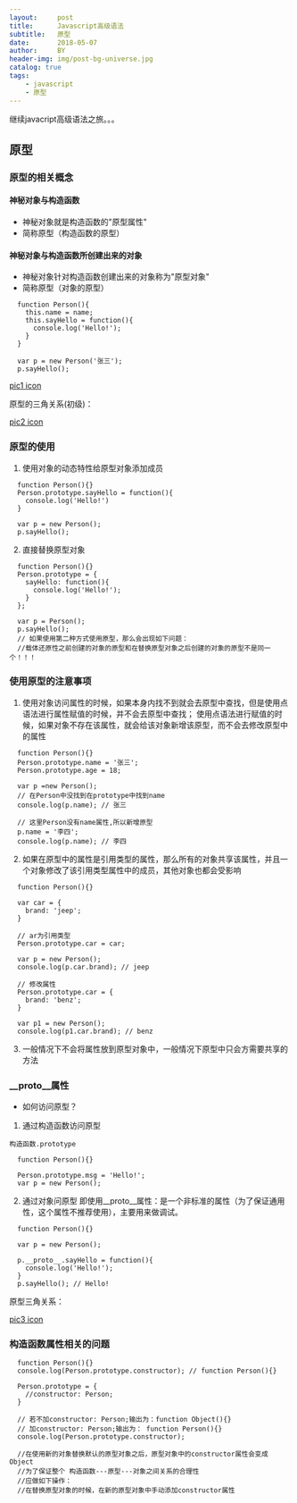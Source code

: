 ```yaml
---
layout:     post
title:      Javascript高级语法
subtitle:   原型
date:       2018-05-07
author:     BY
header-img: img/post-bg-universe.jpg
catalog: true
tags:
    - javascript
    - 原型
---
```


继续javacript高级语法之旅。。。

## 原型
### 原型的相关概念
#### 神秘对象与构造函数

* 神秘对象就是构造函数的"原型属性"
* 简称原型（构造函数的原型）
#### 神秘对象与构造函数所创建出来的对象

* 神秘对象针对构造函数创建出来的对象称为"原型对象"
* 简称原型（对象的原型）

```
  function Person(){
    this.name = name;
    this.sayHello = function(){
      console.log('Hello!');
    }
  }
  
  var p = new Person('张三');
  p.sayHello();
```

[pic1 icon](http://f.cl.ly/items/1l0a290P3f0C3s111f0z/03-4.png)

原型的三角关系(初级)：

[pic2 icon](http://f.cl.ly/items/151s2V3c3l300i1z1A1y/001.png)

### 原型的使用
1. 使用对象的动态特性给原型对象添加成员

```
  function Person(){}
  Person.prototype.sayHello = function(){
    console.log('Hello!')
  }
  
  var p = new Person();
  p.sayHello();
```

2. 直接替换原型对象

```
  function Person(){}
  Person.prototype = {
    sayHello: function(){
      console.log('Hello!');
    }
  };
  
  var p = Person();
  p.sayHello();
  // 如果使用第二种方式使用原型，那么会出现如下问题：
  //载体还原性之前创建的对象的原型和在替换原型对象之后创建的对象的原型不是同一个！！！
```

### 使用原型的注意事项

1. 使用对象访问属性的时候，如果本身内找不到就会去原型中查找，但是使用点语法进行属性赋值的时候，并不会去原型中查找；
使用点语法进行赋值的时候，如果对象不存在该属性，就会给该对象新增该原型，而不会去修改原型中的属性

```
  function Person(){}
  Person.prototype.name = '张三';
  Person.prototype.age = 18;
  
  var p =new Person();
  // 在Person中没找到在prototype中找到name
  console.log(p.name); // 张三
  
  // 这里Person没有name属性,所以新增原型
  p.name = '李四'; 
  console.log(p.name); // 李四
```
2. 如果在原型中的属性是引用类型的属性，那么所有的对象共享该属性，并且一个对象修改了该引用类型属性中的成员，其他对象也都会受影响

```
  function Person(){}
  
  var car = {
    brand: 'jeep';
  }
  
  // ar为引用类型
  Person.prototype.car = car;
  
  var p = new Person();
  console.log(p.car.brand); // jeep
  
  // 修改属性
  Person.prototype.car = {
    brand: 'benz';
  }
  
  var p1 = new Person();
  console.log(p1.car.brand); // benz
```
3. 一般情况下不会将属性放到原型对象中，一般情况下原型中只会方需要共享的方法

### __proto__属性

* 如何访问原型？

1. 通过构造函数访问原型

`构造函数.prototype`

```
  function Person(){}
  
  Person.prototype.msg = 'Hello!';
  var p = new Person();
```

2. 通过对象问原型
即使用__proto__属性：是一个非标准的属性（为了保证通用性，这个属性不推荐使用），主要用来做调试。

```
  function Person(){}
  
  var p = new Person();
  
  p.__proto__.sayHello = function(){
    console.log('Hello!');
  }
  p.sayHello(); // Hello!
```
原型三角关系：

[pic3 icon](http://f.cl.ly/items/2d0n0O1w1y3e1r0P033e/002.png)

### 构造函数属性相关的问题 

```
  function Person(){}
  console.log(Person.prototype.constructor); // function Person(){}
 
  Person.prototype = {
    //constructor: Person;
  }
  
  // 若不加constructor: Person;输出为：function Object(){}
  // 加constructor: Person;输出为： function Person(){}
  console.log(Person.prototype.constructor);
  
  //在使用新的对象替换默认的原型对象之后，原型对象中的constructor属性会变成Object
  //为了保证整个 构造函数---原型---对象之间关系的合理性
  //应做如下操作：
  //在替换原型对象的时候，在新的原型对象中手动添加constructor属性
```

























